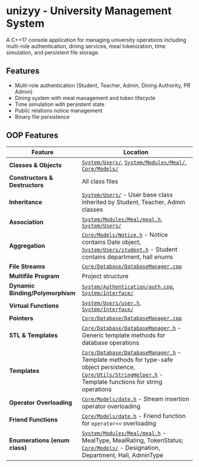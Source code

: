 # unizyy - University Management System

A C++17 console application for managing university operations including multi-role authentication, dining services, meal tokenization, time simulation, and persistent file storage.

## Features

- Multi-role authentication (Student, Teacher, Admin, Dining Authority, PR Admin)
- Dining system with meal management and token lifecycle
- Time simulation with persistent state
- Public relations notice management
- Binary file persistence

## OOP Features

| Feature | Location |
|---------|----------|
| **Classes & Objects** | [`System/Users/`](https://github.com/thehav0k/unizyy/tree/master/System/Users/), [`System/Modules/Meal/`](https://github.com/thehav0k/unizyy/tree/master/System/Modules/Meal/), [`Core/Models/`](https://github.com/thehav0k/unizyy/tree/master/Core/Models/) |
| **Constructors & Destructors** | All class files |
| **Inheritance** | [`System/Users/`](https://github.com/thehav0k/unizyy/tree/master/System/Users/) - User base class inherited by Student, Teacher, Admin classes |
| **Association** | [`System/Modules/Meal/meal.h`](https://github.com/thehav0k/unizyy/blob/master/System/Modules/Meal/meal.h), [`System/Users/`](https://github.com/thehav0k/unizyy/tree/master/System/Users/) |
| **Aggregation** | [`Core/Models/Notice.h`](https://github.com/thehav0k/unizyy/blob/master/Core/Models/Notice.h) - Notice contains Date object, [`System/Users/student.h`](https://github.com/thehav0k/unizyy/blob/master/System/Users/student.h) - Student contains department, hall enums |
| **File Streams** | [`Core/Database/DatabaseManager.cpp`](https://github.com/thehav0k/unizyy/blob/master/Core/Database/DatabaseManager.cpp) |
| **Multifile Program** | Project structure |
| **Dynamic Binding/Polymorphism** | [`System/Authentication/auth.cpp`](https://github.com/thehav0k/unizyy/blob/master/System/Authentication/auth.cpp), [`System/Interface/`](https://github.com/thehav0k/unizyy/tree/master/System/Interface/) |
| **Virtual Functions** | [`System/Users/user.h`](https://github.com/thehav0k/unizyy/blob/master/System/Users/user.h), [`System/Interface/`](https://github.com/thehav0k/unizyy/tree/master/System/Interface/) |
| **Pointers** | [`Core/Database/DatabaseManager.cpp`](https://github.com/thehav0k/unizyy/blob/master/Core/Database/DatabaseManager.cpp) |
| **STL & Templates** | [`Core/Database/DatabaseManager.h`](https://github.com/thehav0k/unizyy/blob/master/Core/Database/DatabaseManager.h) - Generic template methods for database operations |
| **Templates** | [`Core/Database/DatabaseManager.h`](https://github.com/thehav0k/unizyy/blob/master/Core/Database/DatabaseManager.h) - Template methods for type-safe object persistence, [`Core/Utils/StringHelper.h`](https://github.com/thehav0k/unizyy/blob/master/Core/Utils/StringHelper.h) - Template functions for string operations |
| **Operator Overloading** | [`Core/Models/date.h`](https://github.com/thehav0k/unizyy/blob/master/Core/Models/date.h) - Stream insertion operator overloading |
| **Friend Functions** | [`Core/Models/date.h`](https://github.com/thehav0k/unizyy/blob/master/Core/Models/date.h) - Friend function for `operator<<` overloading |
| **Enumerations (enum class)** | [`System/Modules/Meal/meal.h`](https://github.com/thehav0k/unizyy/blob/master/System/Modules/Meal/meal.h) - MealType, MealRating, TokenStatus; [`Core/Models/`](https://github.com/thehav0k/unizyy/tree/master/Core/Models/) - Designation, Department, Hall, AdminType |
